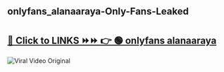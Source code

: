 
 ## onlyfans_alanaaraya-Only-Fans-Leaked

# <h2><a href="https://clipsfans.com/onlyfans_alanaaraya&ref=git">🔗 Click to LINKS ⏩⏩ 👉 🟢 onlyfans alanaaraya </a></h2>

<a href="https://clipsfans.com/onlyfans_alanaaraya&ref=git" rel="nofollow" data-target="animated-image.originalLink"><img src="https://i.ibb.co.com/xMMVF88/686577567.gif" alt="Viral Video Original" style="max-width: 100%; display: inline-block;" data-target="animated-image.originalImage"></a>
